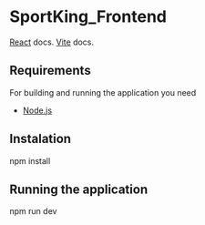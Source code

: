 # SportKing_Frontend

[React](https://reactjs.org/) docs.
[Vite](https://vitejs.dev/) docs.

## Requirements

For building and running the application you need

- [Node.js](https://nodejs.org/)

## Instalation

npm install

## Running the application

npm run dev
